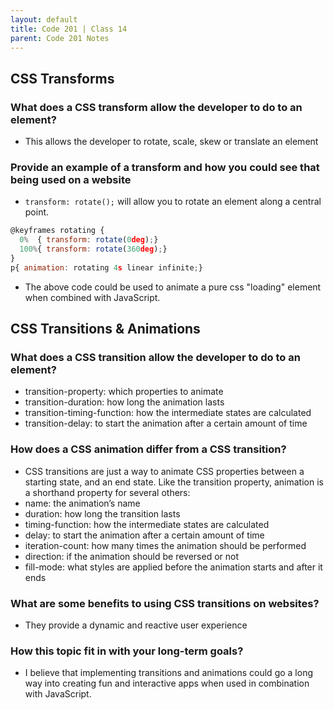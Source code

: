 ```yaml
---
layout: default
title: Code 201 | Class 14
parent: Code 201 Notes
---
```


## CSS Transforms

### What does a CSS transform allow the developer to do to an element?

* This allows the developer to rotate, scale, skew or translate an element

### Provide an example of a transform and how you could see that being used on a website

* `transform: rotate();` will allow you to rotate an element along a central point.

```js
@keyframes rotating {
  0%  { transform: rotate(0deg);}
  100%{ transform: rotate(360deg);}
}
p{ animation: rotating 4s linear infinite;}
```

* The above code could be used to animate a pure css "loading" element when combined with JavaScript.

## CSS Transitions & Animations

### What does a CSS transition allow the developer to do to an element?

* transition-property: which properties to animate
* transition-duration: how long the animation lasts
* transition-timing-function: how the intermediate states are calculated
* transition-delay: to start the animation after a certain amount of time

### How does a CSS animation differ from a CSS transition?

* CSS transitions are just a way to animate CSS properties between a starting state, and an end state. Like the transition property, animation is a shorthand property for several others:
* name: the animation’s name
* duration: how long the transition lasts
* timing-function: how the intermediate states are calculated
* delay: to start the animation after a certain amount of time
* iteration-count: how many times the animation should be performed
* direction: if the animation should be reversed or not
* fill-mode: what styles are applied before the animation starts and after it ends

### What are some benefits to using CSS transitions on websites?

* They provide a dynamic and reactive user experience

### How this topic fit in with your long-term goals?

* I believe that implementing transitions and animations could go a long way into creating fun and interactive apps when used in combination with JavaScript.
